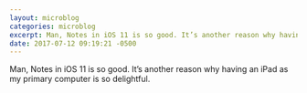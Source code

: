 ```yaml
---
layout: microblog
categories: microblog
excerpt: Man, Notes in iOS 11 is so good. It’s another reason why having an iPad as my primary computer is so delightful.
date: 2017-07-12 09:19:21 -0500
---
```


Man, Notes in iOS 11 is so good. It’s another reason why having an iPad as my primary computer is so delightful.